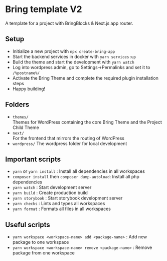 # Bring template V2

A template for a project with BringBlocks & Next.js app router.

## Setup

- Initialize a new project with `npx create-bring-app`
- Start the backend services in docker with `yarn services:up`
- Build the theme and start the development with `yarn watch`
- Log into wordpress admin, go to Settings->Permalinks and set it to `/%postname%/`
- Activate the Bring Theme and complete the required plugin installation steps
- Happy building!

## Folders

- `themes/`  
  Themes for WordPress containing the core Bring Theme and the Project Child Theme
- `next/`  
  For the frontend that mirrors the routing of WordPress
- `wordpress/`
  The wordpress folder for local development

## Important scripts

- `yarn` or `yarn install` : Install all dependencies in all workspaces
- `composer install` then `composer dump-autoload`: Install all php dependencies
- `yarn watch` : Start development server
- `yarn build` : Create production build
- `yarn storybook` : Start storybook development server
- `yarn checks` : Lints and types all workspaces
- `yarn format` : Formats all files in all workspaces

## Useful scripts

- `yarn workspace <workspace-name> add <package-name>` : Add new package to one workspace
- `yarn workspace <workspace-name> remove <package-name>` : Remove package from one workspace
